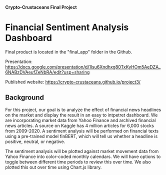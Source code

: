 **Crypto-Crustaceans Final Project**
# Financial Sentiment Analysis Dashboard

Final product is located in the "final_app" folder in the Github.

Presentation: https://docs.google.com/presentation/d/1lsu6Xndhxg80TxKyHOm5AeDZA_6NABzDVAeufZeNbRA/edit?usp=sharing

Published website: https://crypto-crustaceans.github.io/project3/


## Background

For this project, our goal is to analyze the effect of financial news headlines on the market and display the result in an easy to intpetret dashboard. We are incorporating market data from Yahoo Finance and archived financial news articles. A source on Kaggle has 4 million articles for 6,000 stocks from 2009-2020. A sentiment analysis will be performed on financial texts using a pre-trained model finBERT, which will tell us whether a headline is positive, neutral, or negative.

The sentiment analysis will be plotted against market movement data from Yahoo Finance into color-coded monthly calendars. We will have options to toggle between different time periods to review this over time. We also plotted this out over time using Chart.js library.
